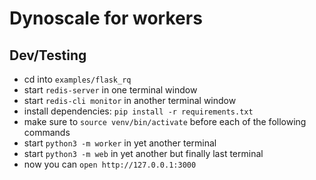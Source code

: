 # Dynoscale for workers

## Dev/Testing

- cd into `examples/flask_rq`
- start `redis-server` in one terminal window
- start `redis-cli monitor` in another terminal window
- install dependencies: `pip install -r requirements.txt`
- make sure to `source venv/bin/activate` before each of the following commands
- start `python3 -m worker` in yet another terminal
- start `python3 -m web` in yet another but finally last terminal
- now you can `open http://127.0.0.1:3000`